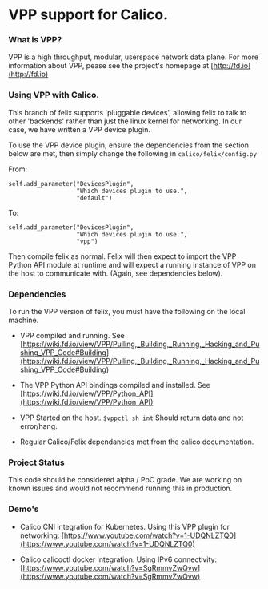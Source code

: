 # VPP support for Calico.

### What is VPP?
VPP is a high throughput, modular, userspace network data plane.
For more information about VPP, pease see the project's homepage at [http://fd.io](http://fd.io)

### Using VPP with Calico.
This branch of felix supports 'pluggable devices', allowing felix to talk to other 'backends' rather than just the linux kernel for networking.
In our case, we have written a VPP device plugin.

To use the VPP device plugin, ensure the dependencies from the section below are met, then simply change the following in ```calico/felix/config.py```

From:

```
self.add_parameter("DevicesPlugin",
                   "Which devices plugin to use.",
                   "default")
```

To:
```
self.add_parameter("DevicesPlugin",
                   "Which devices plugin to use.",
                   "vpp")

```

Then compile felix as normal.
Felix will then expect to import the VPP Python API module at runtime and will expect a running instance of VPP on the host to communicate with.
(Again, see dependencies below).


### Dependencies
To run the VPP version of felix, you must have the following on the local machine.

* VPP compiled and running. See [https://wiki.fd.io/view/VPP/Pulling,_Building,_Running,_Hacking_and_Pushing_VPP_Code#Building](https://wiki.fd.io/view/VPP/Pulling,_Building,_Running,_Hacking_and_Pushing_VPP_Code#Building)

* The VPP Python API bindings compiled and installed. See [https://wiki.fd.io/view/VPP/Python_API](https://wiki.fd.io/view/VPP/Python_API)

* VPP Started on the host. ```$vppctl sh int``` Should return data and not error/hang.

* Regular Calico/Felix dependancies met from the calico documentation.

### Project Status
This code should be considered alpha / PoC grade. We are working on known issues and would not recommend running this in production.


### Demo's
* Calico CNI integration for Kubernetes. Using this VPP plugin for networking: [https://www.youtube.com/watch?v=1-UDQNLZTQ0](https://www.youtube.com/watch?v=1-UDQNLZTQ0)

* Calico calicoctl docker integration. Using IPv6 connectivity: [https://www.youtube.com/watch?v=SgRmmvZwQvw](https://www.youtube.com/watch?v=SgRmmvZwQvw)
